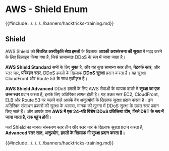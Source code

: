 # AWS - Shield Enum

{{#include ../../../../banners/hacktricks-training.md}}

## Shield

AWS Shield को **वितरित अस्वीकृति सेवा हमलों** के खिलाफ **आपकी अवसंरचना की सुरक्षा** में मदद करने के लिए डिज़ाइन किया गया है, जिसे सामान्यतः DDoS के रूप में जाना जाता है।

**AWS Shield Standard** सभी के लिए **मुफ्त** है, और यह कुछ सामान्य स्तर तीन, **नेटवर्क स्तर**, और स्तर चार, **परिवहन स्तर**, DDoS हमलों के खिलाफ **DDoS सुरक्षा** प्रदान करता है। यह सुरक्षा CloudFront और Route 53 के साथ एकीकृत है।

**AWS Shield Advanced** DDoS हमलों के लिए AWS सेवाओं के व्यापक दायरे में **सुरक्षा का एक उच्च स्तर** प्रदान करता है, इसके लिए अतिरिक्त लागत होती है। यह उन्नत स्तर EC2, CloudFront, ELB और Route 53 पर चलने वाले आपके वेब अनुप्रयोगों के खिलाफ सुरक्षा प्रदान करता है। इन अतिरिक्त संसाधन प्रकारों की सुरक्षा के अलावा, मानक की तुलना में DDoS सुरक्षा के उन्नत स्तर प्रदान किए जाते हैं। और आपके पास **AWS में एक 24-घंटे विशेष DDoS प्रतिक्रिया टीम, जिसे DRT के रूप में जाना जाता है, तक पहुंच होगी**।

जहां Shield का मानक संस्करण स्तर तीन और स्तर चार के खिलाफ सुरक्षा प्रदान करता है, **Advanced स्तर सात, अनुप्रयोग, हमलों के खिलाफ भी सुरक्षा प्रदान करता है।**

{{#include ../../../../banners/hacktricks-training.md}}
